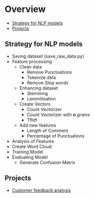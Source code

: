 # Overview
- [Strategy for NLP models](#strategy-for-nlp-models)
- [Projects](#projects)

## Strategy for NLP models
* Saving dataset (save_raw_data.py)
* Feature processing
  * Clean data
    * Remove Punctuations
    * Tokenize data
    * Remove Stop words
  * Enhancing dataset
    * Stemming
    * Lemmitisation
  * Create Vectors
    * Count Vectorizer
    * Count Vectorizer with **n** grams
    * TfIdf
  * Add new features
    * Length of Comment
    * Percentage of Punctuations
* Analysis of Features
* Create Word Cloud
* Training Model
* Evaluating Model
  * Generate Confusion Matrix

## Projects
- [Customer feedback analysis](projects/CustomerFeedbackAnalysis/README.md)
